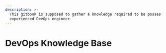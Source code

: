 ```yaml
---
description: >-
  This gitbook is supposed to gather a knowledge required to be posses by
  experienced DevOps engineer.
---
```


# DevOps Knowledge Base


